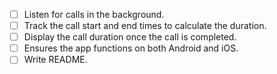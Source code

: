 - [ ] Listen for calls in the background.
- [ ] Track the call start and end times to calculate the duration.
- [ ] Display the call duration once the call is completed.
- [ ] Ensures the app functions on both Android and iOS.
- [ ] Write README.